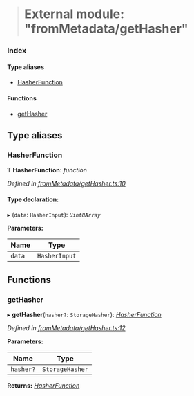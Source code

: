 > # External module: "fromMetadata/getHasher"

### Index

#### Type aliases

* [HasherFunction](_frommetadata_gethasher_.md#hasherfunction)

#### Functions

* [getHasher](_frommetadata_gethasher_.md#gethasher)

## Type aliases

###  HasherFunction

Ƭ **HasherFunction**: *function*

*Defined in [fromMetadata/getHasher.ts:10](https://github.com/polkadot-js/api/blob/9c48e40/packages/type-storage/src/fromMetadata/getHasher.ts#L10)*

#### Type declaration:

▸ (`data`: `HasherInput`): *`Uint8Array`*

**Parameters:**

Name | Type |
------ | ------ |
`data` | `HasherInput` |

## Functions

###  getHasher

▸ **getHasher**(`hasher?`: `StorageHasher`): *[HasherFunction](_frommetadata_gethasher_.md#hasherfunction)*

*Defined in [fromMetadata/getHasher.ts:12](https://github.com/polkadot-js/api/blob/9c48e40/packages/type-storage/src/fromMetadata/getHasher.ts#L12)*

**Parameters:**

Name | Type |
------ | ------ |
`hasher?` | `StorageHasher` |

**Returns:** *[HasherFunction](_frommetadata_gethasher_.md#hasherfunction)*